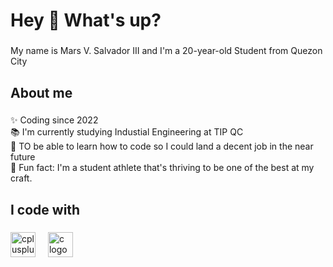 <h1 align="left">Hey 👋 What's up?</h1>

###

<p align="left">My name is Mars V. Salvador III and I'm a 20-year-old Student from Quezon City</p>

###

<h2 align="left">About me</h2>

###

<p align="left">✨ Coding since 2022<br>📚 I'm currently studying Industial Engineering at TIP QC <br>🎯 TO be able to learn how to code so I could land a decent job in the near future<br>🎲 Fun fact: I'm a student athlete that's thriving to be one of the best at my craft.</p>

###

<h2 align="left">I code with</h2>

###

<div align="left">
  <img src="https://cdn.jsdelivr.net/gh/devicons/devicon/icons/cplusplus/cplusplus-original.svg" height="40" alt="cplusplus logo"  />
  <img width="12" />
  <img src="https://cdn.jsdelivr.net/gh/devicons/devicon/icons/c/c-original.svg" height="40" alt="c logo"  />
</div>

###
